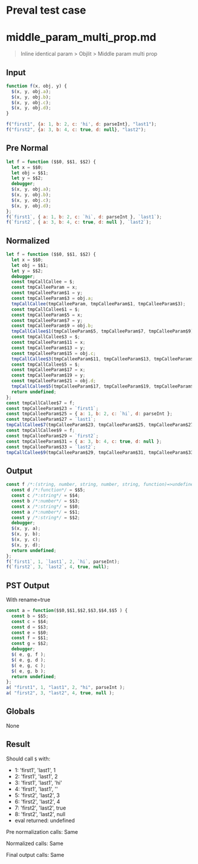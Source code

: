 # Preval test case

# middle_param_multi_prop.md

> Inline identical param > Objlit > Middle param multi prop
>
>

## Input

`````js filename=intro
function f(x, obj, y) {
  $(x, y, obj.a);
  $(x, y, obj.b);
  $(x, y, obj.c);
  $(x, y, obj.d);
}

f("first1", {a: 1, b: 2, c: 'hi', d: parseInt}, "last1");
f("first2", {a: 3, b: 4, c: true, d: null}, "last2");
`````

## Pre Normal


`````js filename=intro
let f = function ($$0, $$1, $$2) {
  let x = $$0;
  let obj = $$1;
  let y = $$2;
  debugger;
  $(x, y, obj.a);
  $(x, y, obj.b);
  $(x, y, obj.c);
  $(x, y, obj.d);
};
f(`first1`, { a: 1, b: 2, c: `hi`, d: parseInt }, `last1`);
f(`first2`, { a: 3, b: 4, c: true, d: null }, `last2`);
`````

## Normalized


`````js filename=intro
let f = function ($$0, $$1, $$2) {
  let x = $$0;
  let obj = $$1;
  let y = $$2;
  debugger;
  const tmpCallCallee = $;
  const tmpCalleeParam = x;
  const tmpCalleeParam$1 = y;
  const tmpCalleeParam$3 = obj.a;
  tmpCallCallee(tmpCalleeParam, tmpCalleeParam$1, tmpCalleeParam$3);
  const tmpCallCallee$1 = $;
  const tmpCalleeParam$5 = x;
  const tmpCalleeParam$7 = y;
  const tmpCalleeParam$9 = obj.b;
  tmpCallCallee$1(tmpCalleeParam$5, tmpCalleeParam$7, tmpCalleeParam$9);
  const tmpCallCallee$3 = $;
  const tmpCalleeParam$11 = x;
  const tmpCalleeParam$13 = y;
  const tmpCalleeParam$15 = obj.c;
  tmpCallCallee$3(tmpCalleeParam$11, tmpCalleeParam$13, tmpCalleeParam$15);
  const tmpCallCallee$5 = $;
  const tmpCalleeParam$17 = x;
  const tmpCalleeParam$19 = y;
  const tmpCalleeParam$21 = obj.d;
  tmpCallCallee$5(tmpCalleeParam$17, tmpCalleeParam$19, tmpCalleeParam$21);
  return undefined;
};
const tmpCallCallee$7 = f;
const tmpCalleeParam$23 = `first1`;
const tmpCalleeParam$25 = { a: 1, b: 2, c: `hi`, d: parseInt };
const tmpCalleeParam$27 = `last1`;
tmpCallCallee$7(tmpCalleeParam$23, tmpCalleeParam$25, tmpCalleeParam$27);
const tmpCallCallee$9 = f;
const tmpCalleeParam$29 = `first2`;
const tmpCalleeParam$31 = { a: 3, b: 4, c: true, d: null };
const tmpCalleeParam$33 = `last2`;
tmpCallCallee$9(tmpCalleeParam$29, tmpCalleeParam$31, tmpCalleeParam$33);
`````

## Output


`````js filename=intro
const f /*:(string, number, string, number, string, function)=>undefined*/ = function ($$0, $$1, $$2, $$3, $$4, $$5) {
  const d /*:function*/ = $$5;
  const c /*:string*/ = $$4;
  const b /*:number*/ = $$3;
  const x /*:string*/ = $$0;
  const a /*:number*/ = $$1;
  const y /*:string*/ = $$2;
  debugger;
  $(x, y, a);
  $(x, y, b);
  $(x, y, c);
  $(x, y, d);
  return undefined;
};
f(`first1`, 1, `last1`, 2, `hi`, parseInt);
f(`first2`, 3, `last2`, 4, true, null);
`````

## PST Output

With rename=true

`````js filename=intro
const a = function($$0,$$1,$$2,$$3,$$4,$$5 ) {
  const b = $$5;
  const c = $$4;
  const d = $$3;
  const e = $$0;
  const f = $$1;
  const g = $$2;
  debugger;
  $( e, g, f );
  $( e, g, d );
  $( e, g, c );
  $( e, g, b );
  return undefined;
};
a( "first1", 1, "last1", 2, "hi", parseInt );
a( "first2", 3, "last2", 4, true, null );
`````

## Globals

None

## Result

Should call `$` with:
 - 1: 'first1', 'last1', 1
 - 2: 'first1', 'last1', 2
 - 3: 'first1', 'last1', 'hi'
 - 4: 'first1', 'last1', '<function>'
 - 5: 'first2', 'last2', 3
 - 6: 'first2', 'last2', 4
 - 7: 'first2', 'last2', true
 - 8: 'first2', 'last2', null
 - eval returned: undefined

Pre normalization calls: Same

Normalized calls: Same

Final output calls: Same

